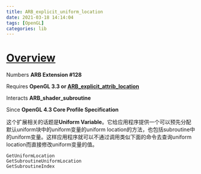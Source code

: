 ```yaml
---
title: ARB_explicit_uniform_location
date: 2021-03-18 14:14:04
tags: [OpenGL]
categories: lib
---
```


# [Overview](https://www.khronos.org/registry/OpenGL/extensions/ARB/ARB_explicit_uniform_location.txt)

Numbers **ARB Extension #128**

<!--more-->

Requires **OpenGL 3.3 or [ARB_explicit_attrib_location](https://www.khronos.org/registry/OpenGL/extensions/ARB/ARB_explicit_attrib_location.txt)**

Interacts **ARB_shader_subroutine**

Since **OpenGL 4.3 Core Profile Specification**

这个扩展相关的话题是**Uniform Variable**。它给应用程序提供一个可以预先分配默认uniform块中的uniform变量的uniform location的方法，也包括subroutine中的uniform变量。这样应用程序就可以不通过调用类似下面的命令去查询uniform location而直接修改uniform变量的值。

```
GetUniformLocation
GetSubroutineUniformLocation
GetSubroutineIndex
```
